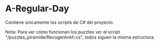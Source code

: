 # A-Regular-Day
Contiene únicamente los scripts de C# del proyecto.

Nota: Para ver cómo funcionan los puzzles ver el script "/puzzles_piramide/RecogerAnkh.cs", 
todos siguen la misma estructura.
